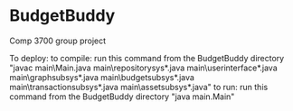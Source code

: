 # BudgetBuddy
Comp 3700 group project

To deploy:
to compile:
    run this command from the BudgetBuddy directory
    "javac main\Main.java main\repositorysys\*.java main\userinterface\*.java main\graphsubsys\*.java main\budgetsubsys\*.java main\transactionsubsys\*.java main\assetsubsys\*.java"
to run:
    run this command from the BudgetBuddy directory
    "java main.Main"